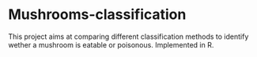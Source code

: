 # Mushrooms-classification
This project aims at comparing different classification methods to identify wether a mushroom is eatable or poisonous. Implemented in R.

